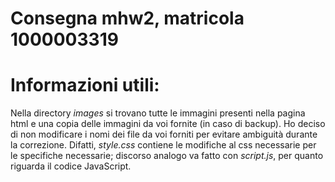# Consegna mhw2, matricola 1000003319
# Informazioni utili:
Nella directory *images* si trovano tutte le immagini presenti nella pagina html e una copia delle immagini da voi fornite (in caso di backup).
Ho deciso di non modificare i nomi dei file da voi forniti per evitare ambiguità durante la correzione.
Difatti, *style.css* contiene le modifiche al css necessarie per le specifiche necessarie; discorso analogo va fatto con *script.js*, per quanto riguarda il codice JavaScript.
